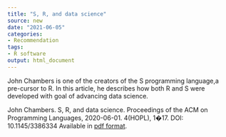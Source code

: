 ```yaml
---
title: "S, R, and data science"
source: new
date: "2021-06-05"
categories:
- Recommendation
tags:
- R software
output: html_document
---
```


John Chambers is one of the creators of the S programming language,a pre-cursor to R. In this article, he describes how both R and S were developed with goal of advancing data science.

<!--more-->

John Chambers. S, R, and data science. Proceedings of the ACM on Programming Languages, 2020-06-01. 4(HOPL), 1�17. DOI: 10.1145/3386334 Available in [pdf format][cha1].

[cha1]: https://dl.acm.org/doi/pdf/10.1145/3386334

